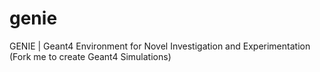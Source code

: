 # genie
GENIE | Geant4 Environment for Novel Investigation and Experimentation (Fork me to create Geant4 Simulations)
